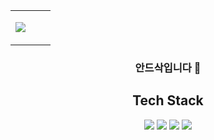 

<!--
**lsakee/lsakee** is a ✨ _special_ ✨ repository because its `README.md` (this file) appears on your GitHub profile.



Here are some ideas to get you started:

- 🔭 I’m currently working on ...
- 🌱 I’m currently learning ...
- 👯 I’m looking to collaborate on ...
- 🤔 I’m looking for help with ...
- 💬 Ask me about ...
- 📫 How to reach me: ...
- 😄 Pronouns: ...
- ⚡ Fun fact: ...
-->
<div align="center">
 
<table><tr><td valign="top" width="50%">

![](https://github.com/lsakee/lsakee/assets/93514333/0b048245-f32e-4f32-bff2-a8bcc65eace1)

</td></tr></table>

### 안드삭입니다 👋

## Tech Stack

<img src="https://img.shields.io/badge/Android-3DDC84?style=for-the-badge&logo=android&logoColor=white">
<img src="https://img.shields.io/badge/Kotlin-7F52FF?style=for-the-badge&logo=kotlin&logoColor=white">
<img src="https://img.shields.io/badge/Python-306998?style=for-the-badge&logo=python&logoColor=white">
<img src="https://img.shields.io/badge/Java-306998?style=for-the-badge&logo=Java&logoColor=white">


</div>
